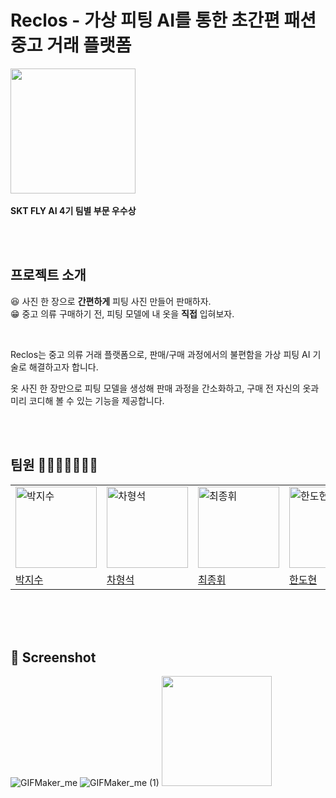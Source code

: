 

# Reclos - 가상 피팅 AI를 통한 초간편 패션 중고 거래 플랫폼

<p align="left">
<img src="https://i.namu.wiki/i/4hG5ba-qdaBMPNsigVir10WjT-4Gwu3RpUo1x3SFOYATsfbc-4SZXXX5YCU94Gk4E_LIUT1YsOwZpOEHDsj67z0-43Ro1kD1f2ELphwLVuE55YYEd53locY7OrOOJycUzFwggRA8D68i2sVM5B9v6A.webp" width="200" />
&nbsp;&nbsp;&nbsp;&nbsp;&nbsp;&nbsp;

<!-- <img src="https://github.com/SKT-FLYAI-Reclos/Reclos-Frontend/assets/87124432/22af9e19-bac3-475f-9061-a6082e9afb4d" width=130/> -->
  
<b>SKT FLY AI 4기 팀별 부문 우수상</b>

<br /><br />

</p>

## 프로젝트 소개

😆 사진 한 장으로 **간편하게** 피팅 사진 만들어 판매하자.<br>
😁 중고 의류 구매하기 전, 피팅 모델에 내 옷을 **직접** 입혀보자.

<br>

Reclos는 중고 의류 거래 플랫폼으로, 판매/구매 과정에서의 불편함을 가상 피팅 AI 기술로 해결하고자 합니다.

옷 사진 한 장만으로 피팅 모델을 생성해 판매 과정을 간소화하고, 구매 전 자신의 옷과 미리 코디해 볼 수 있는 기능을 제공합니다.

<br><br>

## 팀원 👨‍👨‍👧‍👧👩‍👦‍👦

|                                                                                            |                                                                                             |                                                                                             |                                                                                             |                                                                                            |
| ------------------------------------------------------------------------------------------ | ------------------------------------------------------------------------------------------- | ------------------------------------------------------------------------------------------- | ------------------------------------------------------------------------------------------- | ------------------------------------------------------------------------------------------ |
| <img src="https://avatars.githubusercontent.com/u/87124432?v=4" width=130px alt="박지수"/> | <img src="https://avatars.githubusercontent.com/u/116615006?v=4" width=130px alt="차형석"/> | <img src="https://avatars.githubusercontent.com/u/108793893?v=4" width=130px alt="최종휘"/> | <img src="https://avatars.githubusercontent.com/u/139847657?v=4" width=130px alt="한도현"/> | <img src="https://avatars.githubusercontent.com/u/16769822?v=4" width=130px alt="홍범순"/> |
| [박지수](https://github.com/jisupark123)                                                   | [차형석](https://github.com/chaeyeon-yang)                                                  | [최종휘](https://github.com/chaeyeon-yang)                                                  | [한도현](https://github.com/chaeyeon-yang)                                                  | [홍범순](https://github.com/chaeyeon-yang)                                                 |

<br><br><br>

## 📱 Screenshot

![GIFMaker_me](https://github.com/SKT-FLYAI-Reclos/Reclos-Frontend/assets/87124432/9f2731f2-1365-4d21-aa3e-134051722823)
![GIFMaker_me (1)](https://github.com/SKT-FLYAI-Reclos/Reclos-Frontend/assets/87124432/ba9f45f1-27ba-4791-8522-cfe34443487e)
<img src="https://github.com/SKT-FLYAI-Reclos/Reclos-Frontend/assets/87124432/23be6d7b-f69e-4a37-a7a9-7d6fb51f9c56" width=176px height=auto/>
<!--![KakaoTalk_Video_2024-03-01-18-09-00](https://github.com/SKT-FLYAI-Reclos/Reclos-Frontend/assets/87124432/23be6d7b-f69e-4a37-a7a9-7d6fb51f9c56) -->


<br>

##
